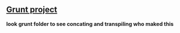 ## [Grunt project](./grunt-project/)
**look grunt folder to see concating and transpiling who maked this**
